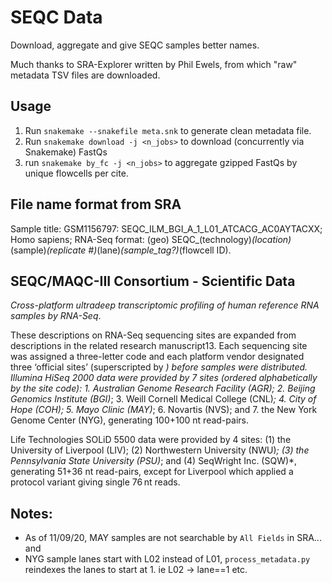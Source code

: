 # SEQC Data

Download, aggregate and give SEQC samples better names.

Much thanks to SRA-Explorer written by Phil Ewels, from which "raw" metadata TSV files are downloaded.

## Usage

1. Run `snakemake --snakefile meta.snk` to generate clean metadata file.
2. Run `snakemake download -j <n_jobs>` to download (concurrently via Snakemake) FastQs
3. run `snakemake by_fc -j <n_jobs>` to aggregate gzipped FastQs by unique flowcells per cite.

## File name format from SRA

Sample title: GSM1156797: SEQC_ILM_BGI_A_1_L01_ATCACG_AC0AYTACXX; Homo sapiens; RNA-Seq
format: (geo) SEQC_(technology)_(location)_(sample)_(replicate #)_(lane)_(sample_tag?)_(flowcell ID).

## SEQC/MAQC-III Consortium - Scientific Data

*Cross-platform ultradeep transcriptomic profiling of human reference RNA samples by RNA-Seq*. 

These descriptions on RNA-Seq sequencing sites are expanded from descriptions in the related research manuscript13. 
Each sequencing site was assigned a three-letter code and each platform vendor designated three ‘official sites’ (superscripted by *) before samples were distributed. 
Illumina HiSeq 2000 data were provided by 7 sites (ordered alphabetically by the site code): 
    1. Australian Genome Research Facility (AGR);
    2. Beijing Genomics Institute (BGI)*;
    3. Weill Cornell Medical College (CNL)*; 
    4. City of Hope (COH); 
    5. Mayo Clinic (MAY)*; 
    6. Novartis (NVS); and 
    7. the New York Genome Center (NYG), generating 100+100 nt read-pairs. 
    
Life Technologies SOLiD 5500 data were provided by 4 sites: (1) the University of Liverpool (LIV); (2) Northwestern University (NWU)*; (3) the Pennsylvania State University (PSU)*; and (4) SeqWright Inc. (SQW)*, generating 51+36 nt read-pairs, except for Liverpool which applied a protocol variant giving single 76 nt reads.

## Notes:
- As of 11/09/20, MAY samples are not searchable by `All Fields` in SRA... and
- NYG sample lanes start with L02 instead of L01, `process_metadata.py` reindexes the lanes to start at 1. ie L02 -> lane==1 etc.